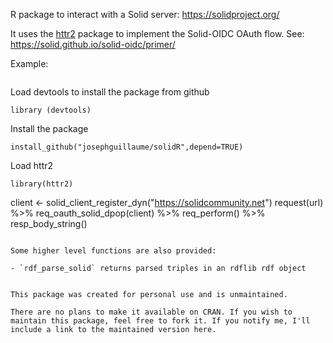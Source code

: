 R package to interact with a Solid server: https://solidproject.org/

It uses the [httr2](https://github.com/r-lib/httr2/) package to implement the Solid-OIDC OAuth flow. See: 
https://solid.github.io/solid-oidc/primer/

Example:
```R
```

Load devtools to install the package from github
```
library (devtools)
```

Install the package

```
install_github("josephguillaume/solidR",depend=TRUE)
```

Load httr2 

```
library(httr2)
```


client <- solid_client_register_dyn("https://solidcommunity.net")
request(url) %>%
 req_oauth_solid_dpop(client) %>%
 req_perform() %>%
 resp_body_string()
```

Some higher level functions are also provided:

- `rdf_parse_solid` returns parsed triples in an rdflib rdf object


This package was created for personal use and is unmaintained.

There are no plans to make it available on CRAN. If you wish to maintain this package, feel free to fork it. If you notify me, I'll include a link to the maintained version here.

